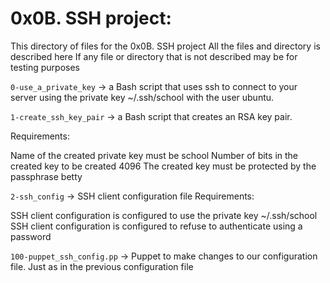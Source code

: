 
# 0x0B. SSH project:

[](https://github.com/alaahamed1/alx-system_engineering-devops/blob/master/0x0B-ssh/README.md#0x0b-ssh-project)

This directory of files for the 0x0B. SSH project All the files and directory is described here If any file or directory that is not described may be for testing purposes

`0-use_a_private_key`  -> a Bash script that uses ssh to connect to your server using the private key ~/.ssh/school with the user ubuntu.

`1-create_ssh_key_pair`  -> a Bash script that creates an RSA key pair.

Requirements:

Name of the created private key must be school Number of bits in the created key to be created 4096 The created key must be protected by the passphrase betty

`2-ssh_config`  -> SSH client configuration file Requirements:

SSH client configuration is configured to use the private key ~/.ssh/school SSH client configuration is configured to refuse to authenticate using a password

`100-puppet_ssh_config.pp`  -> Puppet to make changes to our configuration file. Just as in the previous configuration file